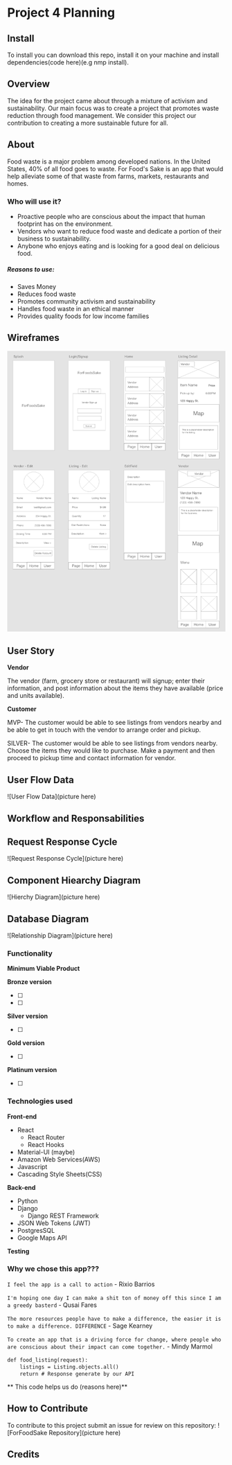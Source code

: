 # Project 4 Planning

## Install

To install you can download this repo, install it on your machine and install dependencies(code here)(e.g nmp install).

## Overview

The idea for the project came about through a mixture of activism and sustainability.
Our main focus was to create a project that promotes waste reduction through food management.
We consider this project our contribution to creating a more sustainable future for all.

## About

Food waste is a major problem among developed nations. In the United States, 40% of all food goes to waste.
For Food's Sake is an app that would help alleviate some of that waste from farms, markets, restaurants and homes.

### Who will use it?

- Proactive people who are conscious about the impact that human footprint has on the environment.
- Vendors who want to reduce food waste and dedicate a portion of their business to sustainability.
- Anybone who enjoys eating and is looking for a good deal on delicious food.

##### Reasons to use:

- Saves Money
- Reduces food waste
- Promotes community activism and sustainability
- Handles food waste in an ethical manner
- Provides quality foods for low income families

## Wireframes

![Wireframes](wireframe-mvp.png)

## User Story

**Vendor**

The vendor (farm, grocery store or restaurant) will signup; enter their information, and post information about the items they have available (price and units available).

**Customer**

MVP- The customer would be able to see listings from vendors nearby and be able to get in touch with the vendor to arrange order and pickup.

SILVER- The customer would be able to see listings from vendors nearby. Choose the items they would like to purchase. Make a payment and then proceed to pickup time and contact information for vendor.

## User Flow Data

![User Flow Data](picture here)

## Workflow and Responsabilities

## Request Response Cycle

![Request Response Cycle](picture here)

## Component Hiearchy Diagram

![Hierchy Diagram](picture here)

## Database Diagram

![Relationship Diagram](picture here)

### Functionality

**Minimum Viable Product**

**Bronze version**

- [ ]
- [ ]

**Silver version**

- [ ]

**Gold version**

- [ ]

**Platinum version**

- [ ]

### Technologies used

**Front-end**

- React
  - React Router
  - React Hooks
- Material-UI (maybe)
- Amazon Web Services(AWS)
- Javascript
- Cascading Style Sheets(CSS)

**Back-end**

- Python
- Django
  - Django REST Framework
- JSON Web Tokens (JWT)
- PostgresSQL
- Google Maps API

**Testing**

### Why we chose this app???

`I feel the app is a call to action`
\- Rixio Barrios

`I'm hoping one day I can make a shit ton of money off this since I am a greedy basterd`
\- Qusai Fares

`The more resources people have to make a difference, the easier it is to make a difference. DIFFERENCE`
\- Sage Kearney

`To create an app that is a driving force for change, where people who are conscious about their impact can come together.`
\- Mindy Marmol

```PY
def food_listing(request):
    listings = Listing.objects.all()
    return # Response generate by our API
```

** This code helps us do (reasons here)**

## How to Contribute

To contribute to this project submit an issue for review on this repository:
![ForFoodSake Repository](picture here)

## Credits
